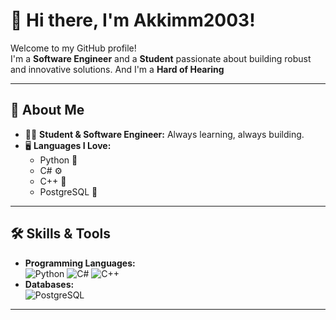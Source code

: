 # 👋 Hi there, I'm Akkimm2003!

Welcome to my GitHub profile!  
I'm a **Software Engineer** and a **Student** passionate about building robust and innovative solutions. And I'm a **Hard of Hearing**

---

## 🚀 About Me

- 👨‍💻 **Student & Software Engineer:** Always learning, always building.
- 🖥️ **Languages I Love:**  
  - Python 🐍  
  - C# ⚙️  
  - C++ 🚀  
  - PostgreSQL 🐘  

---

## 🛠️ Skills & Tools

- **Programming Languages:**  
  ![Python](https://img.shields.io/badge/-Python-3776AB?logo=python&logoColor=fff) 
  ![C#](https://img.shields.io/badge/-C%23-239120?logo=c-sharp&logoColor=fff)
  ![C++](https://img.shields.io/badge/-C++-00599C?logo=c%2B%2B&logoColor=fff)
- **Databases:**  
  ![PostgreSQL](https://img.shields.io/badge/-PostgreSQL-4169E1?logo=postgresql&logoColor=fff)

---
